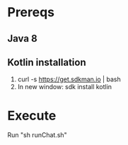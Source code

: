 # Prereqs
## Java 8
## Kotlin installation

1) curl -s https://get.sdkman.io | bash
2) In new window:
sdk install kotlin

# Execute
Run "sh runChat.sh"
